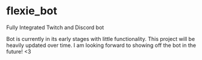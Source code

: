 # flexie_bot
Fully Integrated Twitch and Discord bot


Bot is currently in its early stages with little functionality.
This project will be heavily updated over time.
I am looking forward to showing off the bot in the future! <3